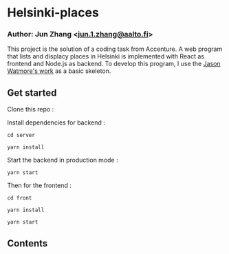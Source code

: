# Helsinki-places
### Author: Jun Zhang \<jun.1.zhang@aalto.fi>

This project is the solution of a coding task from Accenture. A web program that lists and displacy places in Helsinki is implemented with React as frontend and Node.js as backend. To develop this program, I use the [Jason Watmore's work](https://github.com/cornflourblue/react-node-server-side-pagination) as a basic skeleton.

## Get started

Clone this repo :

Install dependencies for backend :

`cd server`

`yarn install`

Start the backend in production mode :

`yarn start`

Then for the frontend :

`cd front`

`yarn install`

`yarn start`

## Contents